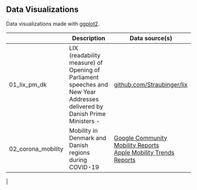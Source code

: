 Data Visualizations
---

Data visualizations made with <a href="https://ggplot2.tidyverse.org/">ggplot2</a>.

|       | Description                  | Data source(s)                    |
| ----- | ---------------------------- | --------------------------------- |
| 01_lix_pm_dk | LIX (readability measure) of Opening of Parliament speeches and New Year Addresses delivered by Danish Prime Ministers -  | <a href="https://ggplot2.tidyverse.org/">github.com/Straubinger/lix</a>  |
| 02_corona_mobility | Mobility in Denmark and Danish regions during COVID-19  | <a href="https://www.google.com/covid19/mobility/">Google Community Mobility Reports</a> <br /> <a href="https://www.apple.com/covid19/mobility">Apple Mobility Trends Reports</a>
|
